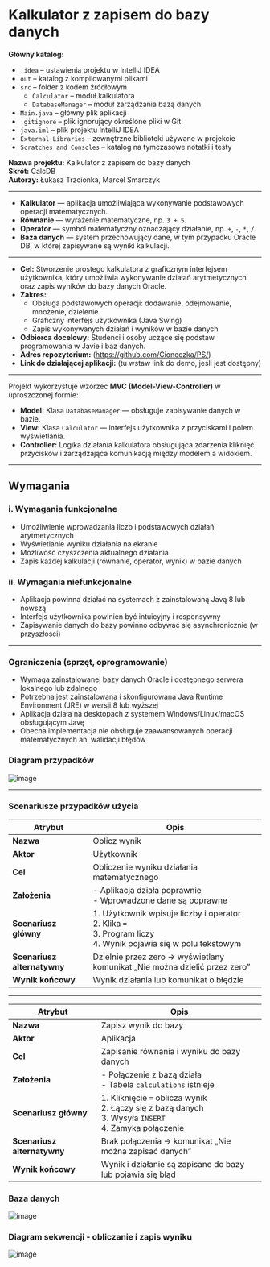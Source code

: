 # Kalkulator z zapisem do bazy danych

**Główny katalog:**  

- `.idea` – ustawienia projektu w IntelliJ IDEA  
- `out` – katalog z kompilowanymi plikami  
- `src` – folder z kodem źródłowym  
  - `Calculator` – moduł kalkulatora  
  - `DatabaseManager` – moduł zarządzania bazą danych  
- `Main.java` – główny plik aplikacji  
- `.gitignore` – plik ignorujący określone pliki w Git  
- `java.iml` – plik projektu IntelliJ IDEA  
- `External Libraries` – zewnętrzne biblioteki używane w projekcie  
- `Scratches and Consoles` – katalog na tymczasowe notatki i testy

**Nazwa projektu:** Kalkulator z zapisem do bazy danych  
**Skrót:** CalcDB  
**Autorzy:** Łukasz Trzcionka, Marcel Smarczyk

---

- **Kalkulator** — aplikacja umożliwiająca wykonywanie podstawowych operacji matematycznych.  
- **Równanie** — wyrażenie matematyczne, np. `3 + 5`.  
- **Operator** — symbol matematyczny oznaczający działanie, np. `+`, `-`, `*`, `/`.  
- **Baza danych** — system przechowujący dane, w tym przypadku Oracle DB, w której zapisywane są wyniki kalkulacji.  

---

- **Cel:** Stworzenie prostego kalkulatora z graficznym interfejsem użytkownika, który umożliwia wykonywanie działań arytmetycznych oraz zapis wyników do bazy danych Oracle.  
- **Zakres:**  
  - Obsługa podstawowych operacji: dodawanie, odejmowanie, mnożenie, dzielenie  
  - Graficzny interfejs użytkownika (Java Swing)  
  - Zapis wykonywanych działań i wyników w bazie danych  
- **Odbiorca docelowy:** Studenci i osoby uczące się podstaw programowania w Javie i baz danych.  
- **Adres repozytorium:** (https://github.com/Cioneczka/PS/) 
- **Link do działającej aplikacji:** (tu wstaw link do demo, jeśli jest dostępny)  

---

Projekt wykorzystuje wzorzec **MVC (Model-View-Controller)** w uproszczonej formie:  
- **Model:** Klasa `DatabaseManager` — obsługuje zapisywanie danych w bazie.  
- **View:** Klasa `Calculator` — interfejs użytkownika z przyciskami i polem wyświetlania.  
- **Controller:** Logika działania kalkulatora obsługująca zdarzenia kliknięć przycisków i zarządzająca komunikacją między modelem a widokiem.  

---

##  Wymagania

### i. Wymagania funkcjonalne

- Umożliwienie wprowadzania liczb i podstawowych działań arytmetycznych  
- Wyświetlanie wyniku działania na ekranie  
- Możliwość czyszczenia aktualnego działania  
- Zapis każdej kalkulacji (równanie, operator, wynik) w bazie danych  

### ii. Wymagania niefunkcjonalne

- Aplikacja powinna działać na systemach z zainstalowaną Javą 8 lub nowszą  
- Interfejs użytkownika powinien być intuicyjny i responsywny  
- Zapisywanie danych do bazy powinno odbywać się asynchronicznie (w przyszłości)  

---

###  Ograniczenia (sprzęt, oprogramowanie)

- Wymaga zainstalowanej bazy danych Oracle i dostępnego serwera lokalnego lub zdalnego  
- Potrzebna jest zainstalowana i skonfigurowana Java Runtime Environment (JRE) w wersji 8 lub wyższej
- Aplikacja działa na desktopach z systemem Windows/Linux/macOS obsługującym Javę  
- Obecna implementacja nie obsługuje zaawansowanych operacji matematycznych ani walidacji błędów  

### Diagram przypadków
![image](https://github.com/user-attachments/assets/b823cffb-1930-4ed8-8822-f97c647c1cb2)

---

### Scenariusze przypadków użycia

| **Atrybut**                 | **Opis**                                                                                                             |
| --------------------------- | -------------------------------------------------------------------------------------------------------------------- |
| **Nazwa**                   | Oblicz wynik                                                                                                         |
| **Aktor**                   | Użytkownik                                                                                                           |
| **Cel**                     | Obliczenie wyniku działania matematycznego                                                                           |
| **Założenia**               | - Aplikacja działa poprawnie<br>- Wprowadzone dane są poprawne                                                       |
| **Scenariusz główny**       | 1. Użytkownik wpisuje liczby i operator<br>2. Klika `=`<br>3. Program liczy<br>4. Wynik pojawia się w polu tekstowym |
| **Scenariusz alternatywny** | Dzielnie przez zero → wyświetlany komunikat „Nie można dzielić przez zero”                                           |
| **Wynik końcowy**           | Wynik działania lub komunikat o błędzie                                                                              |

---

| **Atrybut**                 | **Opis**                                                                                                    |
| --------------------------- | ----------------------------------------------------------------------------------------------------------- |
| **Nazwa**                   | Zapisz wynik do bazy                                                                                        |
| **Aktor**                   | Aplikacja                                                                                                   |
| **Cel**                     | Zapisanie równania i wyniku do bazy danych                                                                  |
| **Założenia**               | - Połączenie z bazą działa<br>- Tabela `calculations` istnieje                                              |
| **Scenariusz główny**       | 1. Kliknięcie `=` oblicza wynik<br>2. Łączy się z bazą danych<br>3. Wysyła `INSERT`<br>4. Zamyka połączenie |
| **Scenariusz alternatywny** | Brak połączenia → komunikat „Nie można zapisać danych”                                                      |
| **Wynik końcowy**           | Wynik i działanie są zapisane do bazy lub pojawia się błąd                                                  |

### Baza danych 
![image](https://github.com/user-attachments/assets/3a18a1eb-ff84-410b-b8ed-d16c8d101d92)

### Diagram sekwencji - obliczanie i zapis wyniku


![image](https://github.com/user-attachments/assets/28389585-bc80-452b-8090-bf843114ad8b)










